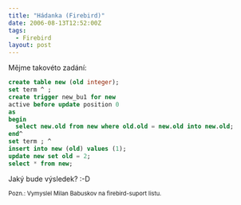 ```yaml
---
title: "Hádanka (Firebird)"
date: 2006-08-13T12:52:00Z
tags:
  - Firebird
layout: post
---
```

Mějme takovéto zadání:

```sql
create table new (old integer);
set term ^ ;
create trigger new_bu1 for new
active before update position 0
as
begin
  select new.old from new where old.old = new.old into new.old;
end^
set term ; ^
insert into new (old) values (1);
update new set old = 2;
select * from new;
```

Jaký bude výsledek? :-D

<small>Pozn.: Vymyslel Milan Babuskov na firebird-suport listu.</small>